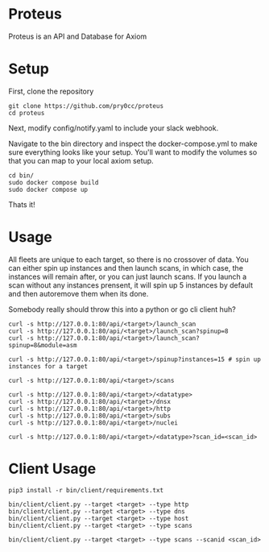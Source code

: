 # Proteus
Proteus is an API and Database for Axiom

# Setup

First, clone the repository
```
git clone https://github.com/pry0cc/proteus
cd proteus
```

Next, modify config/notify.yaml to include your slack webhook.

Navigate to the bin directory and inspect the docker-compose.yml to make sure everything looks like your setup. You'll want to modify the volumes so that you can map to your local axiom setup.

```
cd bin/
sudo docker compose build
sudo docker compose up
```

Thats it!

# Usage
All fleets are unique to each target, so there is no crossover of data. You can either spin up instances and then launch scans, in which case, the instances will remain after, or you can just launch scans. If you launch a scan without any instances prensent, it will spin up 5 instances by default and then autoremove them when its done.

Somebody really should throw this into a python or go cli client huh?
```
curl -s http://127.0.0.1:80/api/<target>/launch_scan
curl -s http://127.0.0.1:80/api/<target>/launch_scan?spinup=8
curl -s http://127.0.0.1:80/api/<target>/launch_scan?spinup=8&module=asm

curl -s http://127.0.0.1:80/api/<target>/spinup?instances=15 # spin up instances for a target

curl -s http://127.0.0.1:80/api/<target>/scans

curl -s http://127.0.0.1:80/api/<target>/<datatype>
curl -s http://127.0.0.1:80/api/<target>/dnsx
curl -s http://127.0.0.1:80/api/<target>/http
curl -s http://127.0.0.1:80/api/<target>/subs
curl -s http://127.0.0.1:80/api/<target>/nuclei

curl -s http://127.0.0.1:80/api/<target>/<datatype>?scan_id=<scan_id>
```

# Client Usage
```
pip3 install -r bin/client/requirements.txt

bin/client/client.py --target <target> --type http
bin/client/client.py --target <target> --type dns
bin/client/client.py --target <target> --type host
bin/client/client.py --target <target> --type scans

bin/client/client.py --target <target> --type scans --scanid <scan_id>
```
